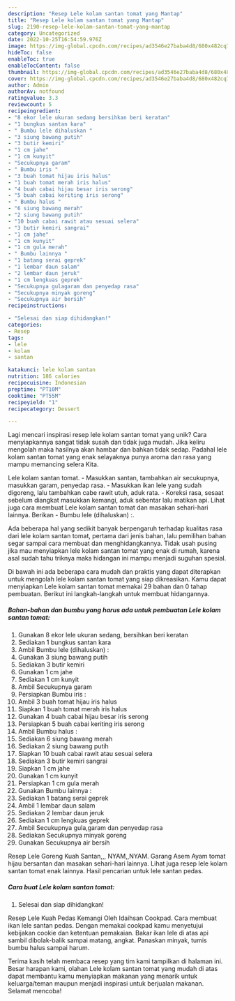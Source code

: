 ```yaml
---
description: "Resep Lele kolam santan tomat yang Mantap"
title: "Resep Lele kolam santan tomat yang Mantap"
slug: 2190-resep-lele-kolam-santan-tomat-yang-mantap
category: Uncategorized
date: 2022-10-25T16:54:59.976Z
image: https://img-global.cpcdn.com/recipes/ad3546e27baba4d8/680x482cq70/lele-kolam-santan-tomat-foto-resep-utama.jpg
hideToc: false
enableToc: true
enableTocContent: false
thumbnail: https://img-global.cpcdn.com/recipes/ad3546e27baba4d8/680x482cq70/lele-kolam-santan-tomat-foto-resep-utama.jpg
cover: https://img-global.cpcdn.com/recipes/ad3546e27baba4d8/680x482cq70/lele-kolam-santan-tomat-foto-resep-utama.jpg
author: Admin
authorAv: notfound
ratingvalue: 3.3
reviewcount: 5
recipeingredient:
- "8 ekor lele ukuran sedang bersihkan beri keratan"
- "1 bungkus santan kara"
- " Bumbu lele dihaluskan "
- "3 siung bawang putih"
- "3 butir kemiri"
- "1 cm jahe"
- "1 cm kunyit"
- "Secukupnya garam"
- " Bumbu iris "
- "3 buah tomat hijau iris halus"
- "1 buah tomat merah iris halus"
- "4 buah cabai hijau besar iris serong"
- "5 buah cabai keriting iris serong"
- " Bumbu halus "
- "6 siung bawang merah"
- "2 siung bawang putih"
- "10 buah cabai rawit atau sesuai selera"
- "3 butir kemiri sangrai"
- "1 cm jahe"
- "1 cm kunyit"
- "1 cm gula merah"
- " Bumbu lainnya "
- "1 batang serai geprek"
- "1 lembar daun salam"
- "2 lembar daun jeruk"
- "1 cm lengkuas geprek"
- "Secukupnya gulagaram dan penyedap rasa"
- "Secukupnya minyak goreng"
- "Secukupnya air bersih"
recipeinstructions:

- "Selesai dan siap dihidangkan!"
categories:
- Resep
tags:
- lele
- kolam
- santan

katakunci: lele kolam santan 
nutrition: 186 calories
recipecuisine: Indonesian
preptime: "PT10M"
cooktime: "PT55M"
recipeyield: "1"
recipecategory: Dessert

---
```





Lagi mencari inspirasi resep lele kolam santan tomat yang unik? Cara menyiapkannya sangat tidak susah dan tidak juga mudah. Jika keliru mengolah maka hasilnya akan hambar dan bahkan tidak sedap. Padahal lele kolam santan tomat yang enak selayaknya punya aroma dan rasa yang mampu memancing selera Kita.





Lele kolam santan tomat. - Masukkan santan, tambahkan air secukupnya, masukkan garam, penyedap rasa. - Masukkan ikan lele yang sudah digoreng, lalu tambahkan cabe rawit utuh, aduk rata. - Koreksi rasa, sesaat sebelum diangkat masukkan kemangi, aduk sebentar lalu matikan api. Lihat juga cara membuat Lele kolam santan tomat dan masakan sehari-hari lainnya. Berikan - Bumbu lele (dihaluskan) :.

Ada beberapa hal yang sedikit banyak berpengaruh terhadap kualitas rasa dari lele kolam santan tomat, pertama dari jenis bahan, lalu pemilihan bahan segar sampai cara membuat dan menghidangkannya. Tidak usah pusing jika mau menyiapkan lele kolam santan tomat yang enak di rumah, karena asal sudah tahu triknya maka hidangan ini mampu menjadi suguhan spesial.






Di bawah ini ada beberapa cara mudah dan praktis yang dapat diterapkan untuk mengolah lele kolam santan tomat yang siap dikreasikan. Kamu dapat menyiapkan Lele kolam santan tomat memakai 29 bahan dan 0 tahap pembuatan. Berikut ini langkah-langkah untuk membuat hidangannya.

<!--inarticleads1-->

##### Bahan-bahan dan bumbu yang harus ada untuk pembuatan Lele kolam santan tomat:

1. Gunakan 8 ekor lele ukuran sedang, bersihkan beri keratan
1. Sediakan 1 bungkus santan kara
1. Ambil  Bumbu lele (dihaluskan) :
1. Gunakan 3 siung bawang putih
1. Sediakan 3 butir kemiri
1. Gunakan 1 cm jahe
1. Sediakan 1 cm kunyit
1. Ambil Secukupnya garam
1. Persiapkan  Bumbu iris :
1. Ambil 3 buah tomat hijau iris halus
1. Siapkan 1 buah tomat merah iris halus
1. Gunakan 4 buah cabai hijau besar iris serong
1. Persiapkan 5 buah cabai keriting iris serong
1. Ambil  Bumbu halus :
1. Sediakan 6 siung bawang merah
1. Sediakan 2 siung bawang putih
1. Siapkan 10 buah cabai rawit atau sesuai selera
1. Sediakan 3 butir kemiri sangrai
1. Siapkan 1 cm jahe
1. Gunakan 1 cm kunyit
1. Persiapkan 1 cm gula merah
1. Gunakan  Bumbu lainnya :
1. Sediakan 1 batang serai geprek
1. Ambil 1 lembar daun salam
1. Sediakan 2 lembar daun jeruk
1. Sediakan 1 cm lengkuas geprek
1. Ambil Secukupnya gula,garam dan penyedap rasa
1. Sediakan Secukupnya minyak goreng
1. Gunakan Secukupnya air bersih


Resep Lele Goreng Kuah Santan,,, NYAM,,NYAM. Garang Asem Ayam tomat hijau bersantan dan masakan sehari-hari lainnya. Lihat juga resep lele kolam santan tomat enak lainnya. Hasil pencarian untuk lele santan pedas. 

<!--inarticleads2-->

##### Cara buat Lele kolam santan tomat:


1. Selesai dan siap dihidangkan!

Resep Lele Kuah Pedas Kemangi Oleh Idaihsan Cookpad. Cara membuat ikan lele santan pedas. Dengan memakai cookpad kamu menyetujui kebijakan cookie dan ketentuan pemakaian. Bakar ikan lele di atas api sambil dibolak-balik sampai matang, angkat. Panaskan minyak, tumis bumbu halus sampai harum. 

Terima kasih telah membaca resep yang tim kami tampilkan di halaman ini. Besar harapan kami, olahan Lele kolam santan tomat yang mudah di atas dapat membantu kamu menyiapkan makanan yang menarik untuk keluarga/teman maupun menjadi inspirasi untuk berjualan makanan. Selamat mencoba!
